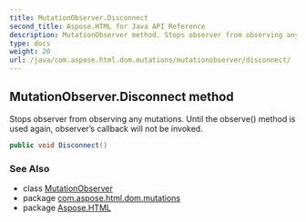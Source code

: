 ```yaml
---
title: MutationObserver.Disconnect
second_title: Aspose.HTML for Java API Reference
description: MutationObserver method. Stops observer from observing any mutations. Until the observe method is used again observers callback will not be invoked
type: docs
weight: 20
url: /java/com.aspose.html.dom.mutations/mutationobserver/disconnect/
---
```

## MutationObserver.Disconnect method

Stops observer from observing any mutations. Until the observe() method is used again, observer’s callback will not be invoked.

```java
public void Disconnect()
```

### See Also

* class [MutationObserver](../)
* package [com.aspose.html.dom.mutations](../../../com.aspose.html.dom.mutations/)
* package [Aspose.HTML](../../../)

